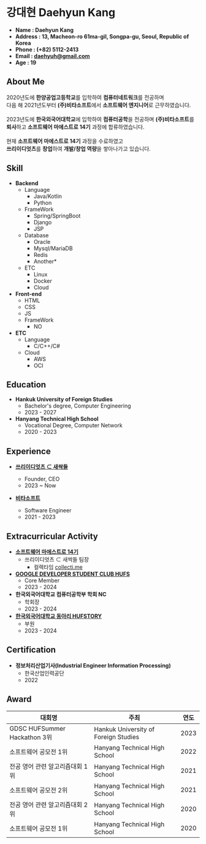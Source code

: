 # 강대현 Daehyun Kang
* **Name : Daehyun Kang**
* **Address : 13, Macheon-ro 61ma-gil, Songpa-gu, Seoul, Republic of Korea**
* **Phone : (+82) 5112-2413**
* **Email : daehyuh@gmail.com**
* **Age : 19**

## About Me
2020년도에 **한양공업고등학교**를 입학하여 **컴퓨터네트워크**를 전공하며</br>
다음 해 2021년도부터 **(주)비타소프트**에서 **소프트웨어 엔지니어**로 근무하였습니다.</br></br>
2023년도에 **한국외국어대학교**에 입학하여 **컴퓨터공학**을 전공하며
**(주)비타소프트**를 **퇴사**하고 **소프트웨어 마에스트로 14기** 과정에 합류하였습니다.</br></br>
현재 **소프트웨어 마에스트로 14기** 과정을 수료하였고    
**쓰리이디엇츠**를 **창업**하여 **개발/창업 역량**을 쌓아나가고 있습니다.

## Skill
* **Backend**
  * Language
    * Java/Kotlin
    * Python
  * FrameWork
    * Spring/SpringBoot
    * Django
    * JSP
  * Database
    * Oracle
    * Mysql/MariaDB
    * Redis
    * Another*
  * ETC
    * Linux
    * Docker
    * Cloud
* **Front-end**
  * HTML
  * CSS
  * JS
  * FrameWork
    * NO
* **ETC**
  * Language
    * C/C++/C#
  * Cloud
    * AWS
    * OCI

## Education
* **Hankuk University of Foreign Studies**
  - Bachelor's degree, Computer Engineering
  - 2023 - 2027
* **Hanyang Technical High School**
  - Vocational Degree, Computer Network
  - 2020 - 2023
## Experience
* **[쓰리이디엇츠 ⊂ 새싹들](https://www.collecti.me/)**
  - Founder, CEO
  - 2023 ~ Now

* **[비타소프트](http://www.vitasoft.co.kr/)**
  - Software Engineer
  - 2021 - 2023

## Extracurricular Activity
* **[소프트웨어 마에스트로 14기](https://www.swmaestro.org/)**
  + 쓰리이디엇츠 ⊂ 새싹들 팀장
    - 컬렉타임 [collecti.me](https://collecti.me)
* **[GOOGLE DEVELOPER STUDENT CLUB HUFS](https://gdsc.community.dev/hankuk-university-of-foreign-studies/)**
  - Core Member
  - 2023 - 2024
* **한국외국어대학교 컴퓨터공학부 학회 NC**
  - 학회장
  - 2023 - 2024
* **[한국외국어대학교 동아리 HUFSTORY](https://www.facebook.com/storyhufs/)**
  - 부원
  - 2023 - 2024

## Certification
* **정보처리산업기사(Industrial Engineer Information Processing)**
  * 한국산업인력공단
  * 2022
## Award
| 대회명                |주최|연도|
|--------------------|---|---|
| GDSC HUFSummer Hackathon 3위 |Hankuk University of Foreign Studies|2023|
| 소프트웨어 공모전 1위        |Hanyang Technical High School|2022|
| 전공 영어 관련 알고리즘대회 1위  |Hanyang Technical High School|2021|
| 소프트웨어 공모전 2위       |Hanyang Technical High School|2021|
| 전공 영어 관련 알고리즘대회 2위  |Hanyang Technical High School|2020|
| 소프트웨어 공모전 1위        |Hanyang Technical High School|2020|
